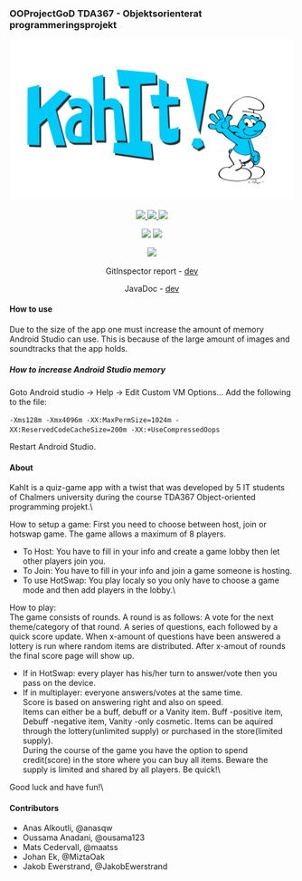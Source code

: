 ### OOProjectGoD TDA367 - Objektsorienterat programmeringsprojekt
<p align="center">
	<img src="https://raw.githubusercontent.com/MiztaOak/OOProjectGoD/master/Resources/KahIT-logo-vanligSmurf.png" alt="Harmony" width="512" />
</p>

<p align="center">
  <a href="../../issues">
    <img src="https://img.shields.io/github/issues/MiztaOak/OOProjectGoD"/>
  </a>
  <a href="../../pulls">
    <img src="https://img.shields.io/github/issues-pr/MiztaOak/OOProjectGoD"/>
  </a>
  <a href="../../pulls">
    <img src="https://img.shields.io/github/issues-pr-closed/MiztaOak/OOProjectGoD"/>
  </a>
</p>

<p align="center">
	<img src="https://img.shields.io/travis/MiztaOak/OOProjectGoD/master?label=build%20master"/>
	<img src="https://img.shields.io/travis/MiztaOak/OOProjectGoD/dev?label=build%20dev"/>
</p>

<p align="center">
  <a href="../../releases">
    <img src="https://img.shields.io/github/release/MiztaOak/OOProjectGoD"/>
  </a>
</p>

<p align="center">
  GitInspector report - 
	<a href="https://miztaoak.github.io/OOProjectGoD/">
		dev
	</a>
</p>

<p align="center">
  JavaDoc - 
	<a href="https://miztaoak.github.io/OOProjectGoD/JavaDoc/">
		dev
	</a>
</p>

#### How to use
Due to the size of the app one must increase the amount of memory Android Studio can use.
This is because of the large amount of images and soundtracks that the app holds.

##### How to increase Android Studio memory
Goto Android studio -> Help -> Edit Custom VM Options...
Add the following to the file:

`-Xms128m
-Xmx4096m
-XX:MaxPermSize=1024m
-XX:ReservedCodeCacheSize=200m
-XX:+UseCompressedOops`

Restart Android Studio.

#### About
KahIt is a quiz-game app with a twist that was developed by 5 IT students of Chalmers university during the course TDA367 Object-oriented programming projekt.\

How to setup a game: First you need to choose between host, join or hotswap game. The game allows a maximum of 8 players.
- To Host: You have to fill in your info and create a game lobby then let other players join you.
- To Join: You have to fill in your info and join a game someone is hosting.
- To use HotSwap: You play localy so you only have to choose a game mode and then add players in the lobby.\

How to play:\
The game consists of rounds. A round is as follows: A vote for the next theme/category of that round. A series of questions, each followed by a quick score update. When x-amount of questions have been answered a lottery is run where random items are distributed. After x-amout of rounds the final score page will show up.
- If in HotSwap: every player has his/her turn to answer/vote then you pass on the device.
- If in multiplayer: everyone answers/votes at the same time.\
Score is based on answering right and also on speed.\
Items can either be a buff, debuff or a Vanity item. Buff -positive item, Debuff -negative item, Vanity -only cosmetic. Items can be aquired through the lottery(unlimited supply) or purchased in the store(limited supply).\
During the course of the game you have the option to spend credit(score) in the store where you can buy all items. Beware the supply is limited and shared by all players. Be quick!\

Good luck and have fun!\

#### Contributors
- Anas Alkoutli, @anasqw
- Oussama Anadani, @ousama123
- Mats Cedervall, @maatss
- Johan Ek, @MiztaOak
- Jakob Ewerstrand, @JakobEwerstrand
